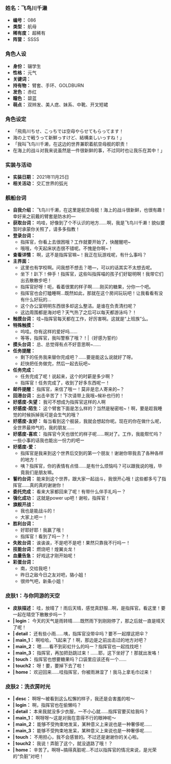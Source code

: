 ### 姓名：飞鸟川千濑
* **编号：** 086
* **类型：** 航母
* **稀有度：** 超稀有
* **阵营：** SSSS


### 角色人设
* **身份：** 辍学生
* **性格：** 元气
* **关键词：** 
* **持有物：** 臂套、手环、GOLDBURN
* **发色：** 赤红
* **瞳色：** 碧蓝
* **萌点：** 双辫发、美人痣、妹系、中靴、开叉短裙


### 角色设定
* 「飛鳥川ちせ、こっちでは空母やらせてもらってます！
* 海の上で戦うって新鮮っすけど、結構楽しいっすね！」
* 「我叫飞鸟川千濑，在这边的世界兼职着航空母舰的职责！
* 在海上的战斗对我来说虽然是一件很新鲜的事，不过同时也让我乐在其中！」


### 实装与活动
* **实装日期：** 2021年11月25日
* **相关活动：** 交汇世界的弧光


### 舰船台词
* **自我介绍：** 飞鸟川千濑，在这里是航空母舰！海上的战斗很新鲜，也很有趣！幸好来之前戴的臂套是防水的—
* **获取台词：** 呜哇，好像到了个不认识的地方……啊，我是飞鸟川千濑！貌似要暂时承蒙你关照了，请多多指教！
* **登录台词：**
  * 指挥官，你看上去很困哦？工作就要开始了，快醒醒吧~
  * 哦哦，今天起床状态很不错呢。不愧是你啊~！
* **查看详情：** 啊，这不是指挥官嘛~！我正在玩游戏呢，有什么事吗？
* **主界面：**
  * 这里也有学校啊。问我想不想去？嗯—，可以的话其实不太想去呢。
  * 坐下！趴下！伸手！指挥官，这些叫指挥喵的孩子们好聪明啊！我带它们出去散散步吧！
  * 指挥官好呀！呃，看着很累的样子啊……刚买的糖果，分你一个吧。
  * 指挥官也会打瞌睡啊…既然如此，那就在这个房间玩玩吧！让我看看有没有什么好玩的…
  * 这个办公室明明东西很多却这么整洁。是谁在负责清扫呢？
  * 这边周围都是海对吧？天气热了之后可以每天都游泳吗？！
* **触摸台词：** 哇~指挥官每天都在工作，好厉害啊。这就是“上班族”么。
* **特殊触摸：**
  * 呜哇。你有这样的爱好吗……
  * 等等，指挥官，我叫警察了哦？！|（好感为誓约）
* **摸头台词：** 总、总觉得有点不好意思啊~……
* **任务提醒：**
  * 剩下的任务我来替你完成吧？……要是能这么说就好了呀。
  * 赶快把任务做完，然后一起去玩吧~
* **任务完成：**
  * 任务完成了呢！说起来，这个的时薪是多少啊？
  * 指挥官！任务完成了，收到了好多东西呢ー！
* **邮件提醒：** 指挥官，来信了哦ー！莫非是恋人寄来的~？
* **回港台词：** 出击辛苦了！下次请带上我哦~候补也行的！
* **好感度-失望：** 我可不想成为指挥官这样的人啊
* **好感度-陌生：** 这个臂套下面是怎么样的？当然是秘密啦~！啊，要是趁我睡觉的时候拆掉我可是会生气的哦？
* **好感度-友好：** 每当看到这个舰装，我就会想起你呢。现在的你在做什么呢，全世界最帅气的，我的朋友……
* **好感度-喜欢：** 指挥官今天也很忙的样子呢……啊对了。工作，我能帮忙吗？一些小事的话我也能出一份力的吧ー
* **好感度-爱：**
  * 指挥官是我来到这个世界后交到的第一个朋友！谢谢你带我去了各种各样的地方！
  * 咦？指挥官，你的表情有点怪……是有什么烦恼吗？可以跟我说的哦，毕竟我们是朋友嘛。
* **誓约台词：** 能来到这个世界，跟大家一起战斗，我很开心哦！这些都多亏了指挥官……真的真的谢谢你！
* **委托完成：** 看来大家都回来了呢！有带什么伴手礼吗ー？
* **强化成功：** 这就是power up吧！谢啦，指挥官！
* **旗舰开战：**
  * 我也是能战斗的！
  * 大家上吧ー！
* **胜利台词：**
  * 好耶好耶！我赢了哦！
  * 指挥官！看到了吗ー？！
* **失败台词：** 诶诶诶，不是吧不是吧！果然只靠我不行吗ー！
* **技能台词：** 燃烧吧！煌翼炎龙！
* **血量告急：** 好戏这才刚开始呢！
* **彩蛋台词：**
  * 南，交给我吧！
  * 昨日之敌今日之友对吧，貉小姐！
  * 很帅气吧，新条小姐！


### 皮肤1：与你同游的天空
* **皮肤描述：** 哇，放晴了！雨后天晴，感觉真舒服…啊，是指挥官。看这里！要一起在晴空下散散步吗ー？
* **| login：** 今天的天气是雨转晴……既然雨下到刚刚停了，那之后就一直是晴天了呢！
* **| detail：** 还有些小雨……咦，指挥官没带伞吗？要不一起撑这把伞？
* **| main_1：** 啊哈哈，飞起来了！啊，那边是之前出击过的地方对吧？
* **| main_2：** 嗯……看不到彩虹什么的吗ー？指挥官也一起找找吧！
* **| main_3：** 指挥官，再加把劲跳过来！……耶，这下坐好了！那就出发咯！
* **| touch：** 指挥官也想要糖果吗？口袋里应该还有一个……
* **| touch2：** 呀！要，要掉下去了啦！
* **| home：** 欢迎回来……哇指挥官，你被雨淋湿了！我马上拿毛巾过来！


### 皮肤2：洗衣房时光
* **| desc：** 啊呀～被看到这么松懈的样子，我还是会害羞的啦～
* **| login：** 啊，指挥官也在偷懒吗？
* **| detail：** 本来我就没多少衣服，一不小心就……指挥官要买给我吗？
* **| main_1：** 啊呀呀～这是对我在意得不行的眼神呢～
* **| main_2：** 能够不受拘束地发呆，某种意义上来说也是一种奢侈呢……
* **| main_3：** 能够不受拘束地发呆，某种意义上来说也是一种奢侈呢……
* **| touch：** 不用担心，我不会感冒的。不过还是谢谢你的关心啦。
* **| touch2：** 我说！弄脏了这个，就没退路了哦！？
* **| home：** 辛苦了。啊呀~搞得真脏呢…不过以指挥官的情况来说，是光荣的“负脏”对吧！

